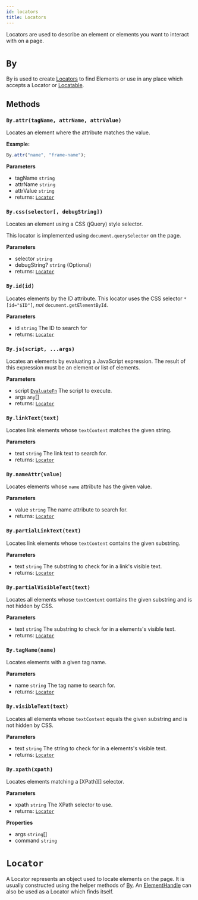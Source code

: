 ```yaml
---
id: locators
title: Locators
---
```


Locators are used to describe an element or elements you want to interact with on a page.

# `By`

By is used to create [Locators][locator] to find Elements or use in any place which accepts a Locator or [Locatable][].

## Methods

### `By.attr(tagName, attrName, attrValue)`

Locates an element where the attribute matches the value.

**Example:**

```typescript
By.attr("name", "frame-name");
```

**Parameters**

- tagName `string`
- attrName `string`
- attrValue `string`
- returns: [`Locator`][locator]

### `By.css(selector[, debugString])`

Locates an element using a CSS (jQuery) style selector.

This locator is implemented using `document.querySelector` on the page.

**Parameters**

- selector `string`
- debugString? `string` (Optional)
- returns: [`Locator`][locator]

### `By.id(id)`

Locates elements by the ID attribute. This locator uses the CSS selector
`*[id="$ID"]`, _not_ `document.getElementById`.

**Parameters**

- id `string` The ID to search for
- returns: [`Locator`][locator]

### `By.js(script, ...args)`

Locates an elements by evaluating a JavaScript expression.
The result of this expression must be an element or list of elements.

**Parameters**

- script [`EvaluateFn`][evaluatefn] The script to execute.
- args `any`\[]
- returns: [`Locator`][locator]

### `By.linkText(text)`

Locates link elements whose `textContent` matches the given
string.

**Parameters**

- text `string` The link text to search for.
- returns: [`Locator`][locator]

### `By.nameAttr(value)`

Locates elements whose `name` attribute has the given value.

**Parameters**

- value `string` The name attribute to search for.
- returns: [`Locator`][locator]

### `By.partialLinkText(text)`

Locates link elements whose `textContent` contains the given
substring.

**Parameters**

- text `string` The substring to check for in a link's visible text.
- returns: [`Locator`][locator]

### `By.partialVisibleText(text)`

Locates all elements whose `textContent` contains the given
substring and is not hidden by CSS.

**Parameters**

- text `string` The substring to check for in a elements's visible text.
- returns: [`Locator`][locator]

### `By.tagName(name)`

Locates elements with a given tag name.

**Parameters**

- name `string` The tag name to search for.
- returns: [`Locator`][locator]

### `By.visibleText(text)`

Locates all elements whose `textContent` equals the given
substring and is not hidden by CSS.

**Parameters**

- text `string` The string to check for in a elements's visible text.
- returns: [`Locator`][locator]

### `By.xpath(xpath)`

Locates elements matching a [XPath][] selector.

**Parameters**

- xpath `string` The XPath selector to use.
- returns: [`Locator`][locator]

**Properties**

- args `string`\[]
- command `string`

# `Locator`

A Locator represents an object used to locate elements on the page. It is usually constructed using the helper methods of [By][].
An [ElementHandle][] can also be used as a Locator which finds itself.

[locator]: Locators
[locatable]: api/browser
[locator]: Locators

[EvaluateFn]: [evaluate]

[by]: Locators
[elementhandle]: api/element-handle

